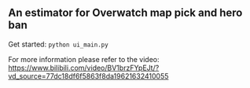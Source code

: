 An estimator for Overwatch map pick and hero ban
---

Get started:
`python ui_main.py`

For more information please refer to the video: 
https://www.bilibili.com/video/BV1brzFYpEJt/?vd_source=77dc18df6f5863f8da19621632410055
